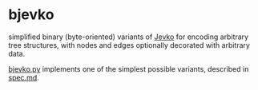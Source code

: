 # bjevko

simplified binary (byte-oriented) variants of [Jevko](https://jevko.org) for encoding arbitrary tree structures, with nodes and edges optionally decorated with arbitrary data.

[bjevko.py](bjevko.py) implements one of the simplest possible variants, described in [spec.md](spec.md).